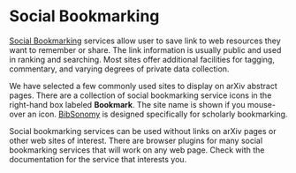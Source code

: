 Social Bookmarking
==================

[Social Bookmarking](http://en.wikipedia.org/wiki/Social_bookmarking) services allow user 
to save link to web resources they want to remember or share. The link information is 
usually public and used in ranking and searching. Most sites offer additional facilities
for tagging, commentary, and varying degrees of private data collection.

We have selected a few commonly used sites to display on arXiv abstract pages. There are
a collection of social bookmarking service icons in the right-hand box labeled **Bookmark**. 
The site name is shown if you mouse-over an icon. [BibSonomy](http://www.bibsonomy.org/) 
is designed specifically for scholarly bookmarking.

Social bookmarking services can be used without links on arXiv pages or other web sites of
interest. There are browser plugins for many social bookmarking services that will work on
any web page. Check with the documentation for the service that interests you.